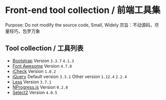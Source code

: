 # Front-end tool collection / 前端工具集

Purpose: Do not modify the source code, Small, Widely
宗旨：不动源码，尽量轻巧，包罗万象

## Tool collection / 工具列表
*   [Bootstrap](https://getbootstrap.com/) Version `3.3.7` `4.1.3`
*   [Font Awesome](https://fontawesome.com/) Version `4.7.0`
*   [iCheck](https://github.com/fronteed/icheck) Version `1.0.2`
*   [jQuery](https://jquery.com/) Default version `3.3.1` Other version `1.12.4` `2.2.4`
*   [Less](http://lesscss.org) Version `3.7.1`
*   [NProgress.js](http://ricostacruz.com/nprogress/) Version `0.2.0`
*   [Select2](https://select2.org/) Version `4.0.5`
